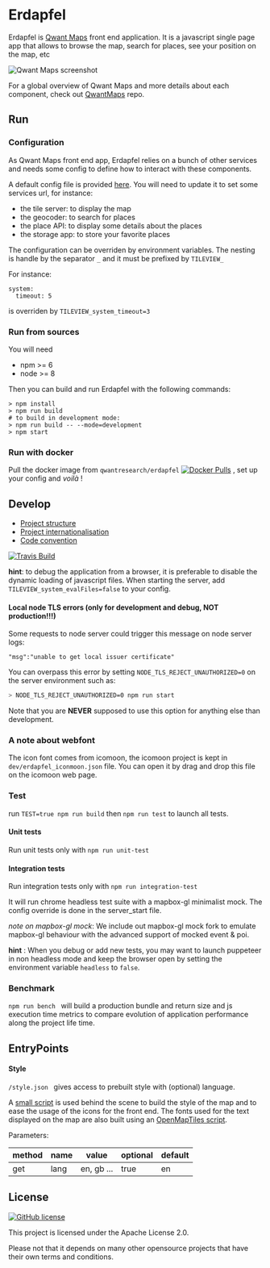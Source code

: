 # Erdapfel

Erdapfel is [Qwant Maps](https://www.qwant.com/maps/) front end application. It is a javascript single page app that allows to browse the map, search for places, see your position on the map, etc

![Qwant Maps screenshot](https://raw.githubusercontent.com/QwantResearch/qwantmaps/master/screenshot.png)

For a global overview of Qwant Maps and more details about each component, check out [QwantMaps](https://github.com/QwantResearch/qwantmaps/) repo.

## Run

### Configuration

As Qwant Maps front end app, Erdapfel relies on a bunch of other services and needs some config to define how to interact with these components.

A default config file is provided [here](https://github.com/QwantResearch/erdapfel/blob/master/config/default_config.yml). You will need to update it to set some services url, for instance:
* the tile server: to display the map
* the geocoder: to search for places
* the place API: to display some details about the places
* the storage app: to store your favorite places

The configuration can be overriden by environment variables.
The nesting is handle by the separator `_` and it must be prefixed by `TILEVIEW_`

For instance:
```
system:
  timeout: 5
```  

is overriden by `TILEVIEW_system_timeout=3`


### Run from sources

You will need

- npm >= 6
- node >= 8

Then you can build and run Erdapfel with the following commands:

```
> npm install
> npm run build
# to build in development mode:
> npm run build -- --mode=development
> npm start
```

### Run with docker

Pull the docker image from `qwantresearch/erdapfel` [![Docker Pulls](https://img.shields.io/docker/pulls/qwantresearch/erdapfel.svg)](https://hub.docker.com/r/qwantresearch/erdapfel/)
, set up your config and *voilà* !

## Develop

* [Project structure](https://github.com/QwantResearch/erdapfel/blob/master/docs/src/project_structure.md)
* [Project internationalisation](https://github.com/QwantResearch/erdapfel/blob/master/docs/src/i18n.md)
* [Code convention](https://github.com/QwantResearch/erdapfel/blob/master/docs/src/code_convention.md)

[![Travis Build](https://travis-ci.org/QwantResearch/erdapfel.svg?branch=master)](https://travis-ci.org/QwantResearch/erdapfel)


**hint**: to debug the application from a browser, it is preferable to disable the dynamic loading of javascript files.
When starting the server, add `TILEVIEW_system_evalFiles=false` to your config.

#### Local node TLS errors (only for development and debug, **NOT** production!!!)

Some requests to node server could trigger this message on node server logs:

```text
"msg":"unable to get local issuer certificate"
```

You can overpass this error by setting `NODE_TLS_REJECT_UNAUTHORIZED=0` on the server environment such as:

```bash
> NODE_TLS_REJECT_UNAUTHORIZED=0 npm run start
```

Note that you are **NEVER** supposed to use this option for anything else than development.

### A note about webfont

The icon font comes from icomoon, the icomoon project is kept in `dev/erdapfel_iconmoon.json` file. You can open it by drag and drop this file on the icomoon web page.

### Test

run `TEST=true npm run build` then `npm run test` to launch all tests.

#### Unit tests

Run unit tests only with `npm run unit-test`

#### Integration tests
Run integration tests only with `npm run integration-test`

It will run chrome headless test suite with a mapbox-gl minimalist mock. The config override is done in the server_start file.

*note on mapbox-gl mock*: We include out mapbox-gl mock fork to emulate mapbox-gl behaviour with the advanced support of mocked event & poi.

**hint** : When you debug or add new tests, you may want to launch puppeteer in non headless mode and keep the browser open by setting the environment variable `headless` to `false`.

### Benchmark

`npm run bench ` will build a production bundle and return size and js execution time metrics to compare evolution of application performance along the project life time.


## EntryPoints

#### Style
 ` /style.json  ` gives access to prebuilt style with (optional) language.

A [small script](https://github.com/QwantResearch/map-style-builder) is used behind the scene to build the style of the map and to ease the usage of the icons for the front end. The fonts used for the text displayed on the map are also built using an [OpenMapTiles script](https://github.com/QwantResearch/fonts).

Parameters:

  |method |name |value       |optional |default |
  |-------|-----|------------|---------|--------|
  |get    |lang |en, gb ...  |true     |en      |




## License

[![GitHub license](https://img.shields.io/github/license/QwantResearch/erdapfel.svg)](https://github.com/QwantResearch/erdapfel/blob/master/LICENSE)

This project is licensed under the Apache License 2.0.

Please not that it depends on many other opensource projects that have their own terms and conditions.
